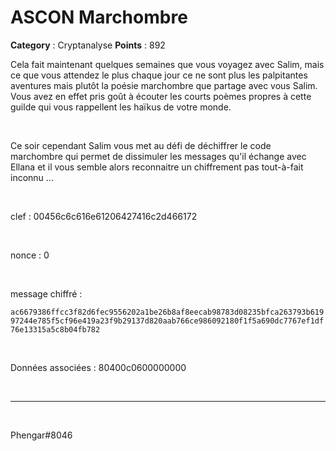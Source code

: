 # ASCON Marchombre

**Category** : Cryptanalyse
**Points** : 892

Cela fait maintenant quelques semaines que vous voyagez avec Salim, mais ce que vous attendez le plus chaque jour ce ne sont plus les palpitantes aventures mais plutôt la poésie marchombre que partage avec vous Salim.
Vous avez en effet pris goût à écouter les courts poèmes propres à cette guilde qui vous rappellent les haïkus de votre monde.

<p class="space">&nbsp;</p>

Ce soir cependant Salim vous met au défi de déchiffrer le code marchombre qui permet de dissimuler les messages qu'il échange avec Ellana et il vous semble alors reconnaitre un chiffrement pas tout-à-fait inconnu ...

<p class="space">&nbsp;</p>

clef : 00456c6c616e61206427416c2d466172

<p class="space">&nbsp;</p>

nonce : 0

<p class="space">&nbsp;</p>

message chiffré :

`ac6679386ffcc3f82d6fec9556202a1be26b8af8eecab98783d08235bfca263793b61997244e785f5cf96e419a23f9b29137d820aab766ce986092180f1f5a690dc7767ef1df76e13315a5c8b04fb782`

<p class="space">&nbsp;</p>

Données associées : 80400c0600000000

<p class="space">&nbsp;</p>

***
<p class="space">&nbsp;</p>

<div class="author">Phengar#8046</div>

<p class="space">&nbsp;</p>



